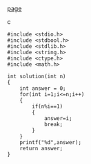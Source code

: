 [page](https://programmers.co.kr/learn/courses/30/lessons/87389)

c

    #include <stdio.h>
    #include <stdbool.h>
    #include <stdlib.h>
    #include <string.h>
    #include <ctype.h>
    #include <math.h>

    int solution(int n)
    {
        int answer = 0;
        for(int i=1;i<=n;i++)
        {
            if(n%i==1)
            {
                answer=i;
                break;
            }
        }
        printf("%d",answer);
        return answer;
    }
